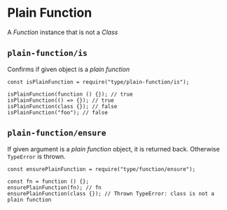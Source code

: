 Plain Function
==============

A *Function* instance that is not a *Class*

`plain-function/is`
-------------------

Confirms if given object is a *plain function*

    const isPlainFunction = require("type/plain-function/is");

    isPlainFunction(function () {}); // true
    isPlainFunction(() => {}); // true
    isPlainFunction(class {}); // false
    isPlainFunction("foo"); // false

`plain-function/ensure`
-----------------------

If given argument is a *plain function* object, it is returned back. Otherwise `TypeError` is thrown.

    const ensurePlainFunction = require("type/function/ensure");

    const fn = function () {};
    ensurePlainFunction(fn); // fn
    ensurePlainFunction(class {}); // Thrown TypeError: class is not a plain function
